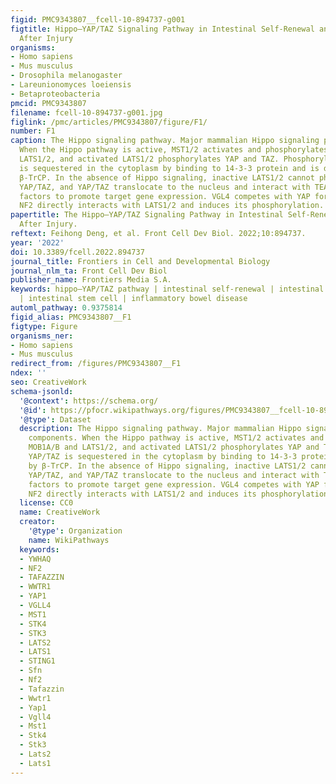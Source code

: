 ```yaml
---
figid: PMC9343807__fcell-10-894737-g001
figtitle: Hippo–YAP/TAZ Signaling Pathway in Intestinal Self-Renewal and Regeneration
  After Injury
organisms:
- Homo sapiens
- Mus musculus
- Drosophila melanogaster
- Lareunionomyces loeiensis
- Betaproteobacteria
pmcid: PMC9343807
filename: fcell-10-894737-g001.jpg
figlink: /pmc/articles/PMC9343807/figure/F1/
number: F1
caption: The Hippo signaling pathway. Major mammalian Hippo signaling pathway components.
  When the Hippo pathway is active, MST1/2 activates and phosphorylates MOB1A/B and
  LATS1/2, and activated LATS1/2 phosphorylates YAP and TAZ. Phosphorylated YAP/TAZ
  is sequestered in the cytoplasm by binding to 14-3-3 protein and is degraded by
  β-TrCP. In the absence of Hippo signaling, inactive LATS1/2 cannot phosphorylate
  YAP/TAZ, and YAP/TAZ translocate to the nucleus and interact with TEAD transcription
  factors to promote target gene expression. VGL4 competes with YAP for TEAD binding.
  NF2 directly interacts with LATS1/2 and induces its phosphorylation.
papertitle: The Hippo–YAP/TAZ Signaling Pathway in Intestinal Self-Renewal and Regeneration
  After Injury.
reftext: Feihong Deng, et al. Front Cell Dev Biol. 2022;10:894737.
year: '2022'
doi: 10.3389/fcell.2022.894737
journal_title: Frontiers in Cell and Developmental Biology
journal_nlm_ta: Front Cell Dev Biol
publisher_name: Frontiers Media S.A.
keywords: hippo–YAP/TAZ pathway | intestinal self-renewal | intestinal regeneration
  | intestinal stem cell | inflammatory bowel disease
automl_pathway: 0.9375814
figid_alias: PMC9343807__F1
figtype: Figure
organisms_ner:
- Homo sapiens
- Mus musculus
redirect_from: /figures/PMC9343807__F1
ndex: ''
seo: CreativeWork
schema-jsonld:
  '@context': https://schema.org/
  '@id': https://pfocr.wikipathways.org/figures/PMC9343807__fcell-10-894737-g001.html
  '@type': Dataset
  description: The Hippo signaling pathway. Major mammalian Hippo signaling pathway
    components. When the Hippo pathway is active, MST1/2 activates and phosphorylates
    MOB1A/B and LATS1/2, and activated LATS1/2 phosphorylates YAP and TAZ. Phosphorylated
    YAP/TAZ is sequestered in the cytoplasm by binding to 14-3-3 protein and is degraded
    by β-TrCP. In the absence of Hippo signaling, inactive LATS1/2 cannot phosphorylate
    YAP/TAZ, and YAP/TAZ translocate to the nucleus and interact with TEAD transcription
    factors to promote target gene expression. VGL4 competes with YAP for TEAD binding.
    NF2 directly interacts with LATS1/2 and induces its phosphorylation.
  license: CC0
  name: CreativeWork
  creator:
    '@type': Organization
    name: WikiPathways
  keywords:
  - YWHAQ
  - NF2
  - TAFAZZIN
  - WWTR1
  - YAP1
  - VGLL4
  - MST1
  - STK4
  - STK3
  - LATS2
  - LATS1
  - STING1
  - Sfn
  - Nf2
  - Tafazzin
  - Wwtr1
  - Yap1
  - Vgll4
  - Mst1
  - Stk4
  - Stk3
  - Lats2
  - Lats1
---
```

